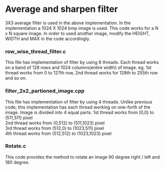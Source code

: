 # Average and sharpen filter
3X3 average filter is used in the above implementation.
In the implementation a 1024 X 1024 bmp image is used.
This code works for a N x N square image. In order to used another image, modify the HEIGHT,
WIDTH and MAX in the code accordingly.

### row_wise_thread_filter.c 
This file has implementation of filter by using 8 threads.
Each thread works on a band of 128 rows and 1024 columns(entire width) of image.
eg. 1st thread works from 0 to 127th row, 2nd thread works for 128th to 255th row and so on.

### filter_2x2_partioned_image.cpp
This file has implementation of filter by using 4 threads.
Unlike previous code, this implementation has each thread working on one-forth of the image.
Image is divided into 4 equal parts.
1st thread works from (0,0) to (511,511) pixel  
2nd thread works from (0,512) to (511,1023) pixel  
3rd thread works from (512,0) to (1023,511) pixel  
4th thread works from (512,512) to (1023,1023) pixel  

### Rotate.c
This code provides the method to rotate an image 90 degree right / left and 180 degree.
